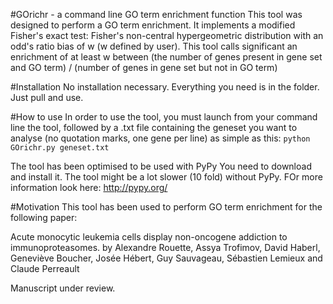 #GOrichr - a command line GO term enrichment function
This tool was designed to perform a GO term enrichment.
It implements a modified Fisher's exact test: Fisher's non-central hypergeometric distribution with an odd's ratio bias of w (w defined by user).
This tool calls significant an enrichment of at least w between
(the number of genes present in gene set and GO term) / (number of genes in gene set but not in GO term)


#Installation
No installation necessary. Everything you need is in the folder. Just pull and use.

#How to use
In order to use the tool, you must launch from your command line the tool, followed by a .txt file containing the geneset you want to analyse (no quotation marks, one gene per line)
as simple as this:
```python GOrichr.py geneset.txt```

The tool has been optimised to be used with PyPy You need to download and install it. The tool might be a lot slower (10 fold) without PyPy.
FOr more information look here: http://pypy.org/


#Motivation
This tool has been used to perform GO term enrichment for the following paper:

Acute monocytic leukemia cells display non-oncogene addiction to immunoproteasomes.
by Alexandre Rouette, Assya Trofimov, David Haberl, Geneviève Boucher, Josée Hébert, Guy Sauvageau, Sébastien Lemieux and Claude Perreault

Manuscript under review.
